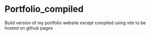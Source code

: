 # Portfolio_compiled
Build version of my portfolio website except compiled using vite to be hosted on github pages
